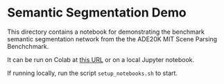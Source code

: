 Semantic Segmentation Demo
==========================

This directory contains a notebook for demonstrating the benchmark
semantic segmentation network from the the ADE20K MIT Scene Parsing
Benchchmark.

It can be run on Colab at
[this URL](https://colab.research.google.com/github/ravi9115/semantic-segmentation-pytorch/blob/testing/notebooks/DemoSegmenter.ipynb)
or on a local Jupyter notebook.

If running locally, run the script `setup_notebooks.sh` to start.

